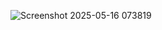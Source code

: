 ![Screenshot 2025-05-16 073819](https://github.com/user-attachments/assets/657c2cde-f450-41b9-8473-d6ddce59b68d)

